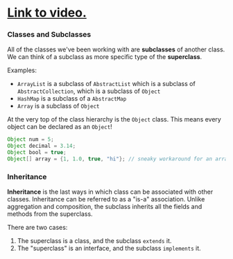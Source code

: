 # [Link to video.](TODO)

### Classes and Subclasses

All of the classes we've been working with are **subclasses** of another class. We can think of a subclass as more specific type of the **superclass**.

Examples:
* `ArrayList` is a subclass of `AbstractList` which is a subclass of `AbstractCollection`, which is a subclass of `Object`
* `HashMap` is a subclass of a `AbstractMap`
* `Array` is a subclass of `Object`

At the very top of the class hierarchy is the `Object` class. This means every object can be declared as an `Object`!

```java
Object num = 5;
Object decimal = 3.14;
Object bool = true;
Object[] array = {1, 1.0, true, "hi"}; // sneaky workaround for an array with mixed data types
```

### Inheritance

**Inheritance** is the last ways in which class can be associated with other classes. Inheritance can be referred to as a "is-a" association. Unlike aggregation and composition, the subclass inherits all the fields and methods from the superclass. 

There are two cases:
1. The superclass is a class, and the subclass `extends` it.
2. The "superclass" is an interface, and the subclass `implements` it.
